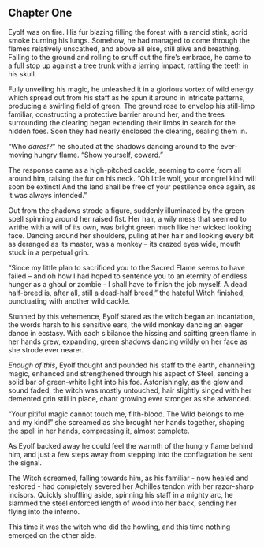 ## Chapter One

Eyolf was on fire. His fur blazing filling the forest with a rancid stink, acrid smoke burning his lungs. Somehow, he had managed to come through the flames relatively unscathed, and above all else, still alive and breathing. Falling to the ground and rolling to snuff out the fire’s embrace, he came to a full stop up against a tree trunk with a jarring impact, rattling the teeth in his skull.

Fully unveiling his magic, he unleashed it in a glorious vortex of wild energy which spread out from his staff as he spun it around in intricate patterns, producing a swirling field of green. The ground rose to envelop his still-limp familiar, constructing a protective barrier around her, and the trees surrounding the clearing began extending their limbs in search for the hidden foes. Soon they had nearly enclosed the clearing, sealing them in.

“Who _dares!?_” he shouted at the shadows dancing around to the ever-moving hungry flame. “Show yourself, coward.”

The response came as a high-pitched cackle, seeming to come from all around him, raising the fur on his neck. “Oh little wolf, your mongrel kind will soon be extinct! And the land shall be free of your pestilence once again, as it was always intended.” 

Out from the shadows strode a figure, suddenly illuminated by the green spell spinning around her raised fist. Her hair, a wily mess that seemed to writhe with a will of its own, was bright green much like her wicked looking face. Dancing around her shoulders, puling at her hair and looking every bit as deranged as its master, was a monkey – its crazed eyes wide, mouth stuck in a perpetual grin.

“Since my little plan to sacrificed you to the Sacred Flame seems to have failed – and oh how I had hoped to sentence you to an eternity of endless hunger as a ghoul or zombie - I shall have to finish the job myself. A dead half-breed is, after all, still a dead-half breed,” the hateful Witch finished, punctuating with another wild cackle.

Stunned by this vehemence, Eyolf stared as the witch began an incantation, the words harsh to his sensitive ears, the wild monkey dancing an eager dance in ecstasy. With each sibilance the hissing and spitting green flame in her hands grew, expanding, green shadows dancing wildly on her face as she strode ever nearer.

_Enough of this_, Eyolf thought and pounded his staff to the earth, channeling magic, enhanced and strengthened through his aspect of Steel, sending a solid bar of green-white light into his foe. Astonishingly, as the glow and sound faded, the witch was mostly untouched, hair slightly singed with her demented grin still in place, chant growing ever stronger as she advanced.

“Your pitiful magic cannot touch me, filth-blood. The Wild belongs to me and my kind!” she screamed as she brought her hands together, shaping the spell in her hands, compressing it, almost complete.

As Eyolf backed away he could feel the warmth of the hungry flame behind him, and just a few steps away from stepping into the conflagration he sent the signal.

The Witch screamed, falling towards him, as his familiar - now healed and restored - had completely severed her Achilles tendon with her razor-sharp incisors. Quickly shuffling aside, spinning his staff in a mighty arc, he slammed the steel enforced length of wood into her back, sending her flying into the inferno.

This time it was the witch who did the howling, and this time nothing emerged on the other side.
